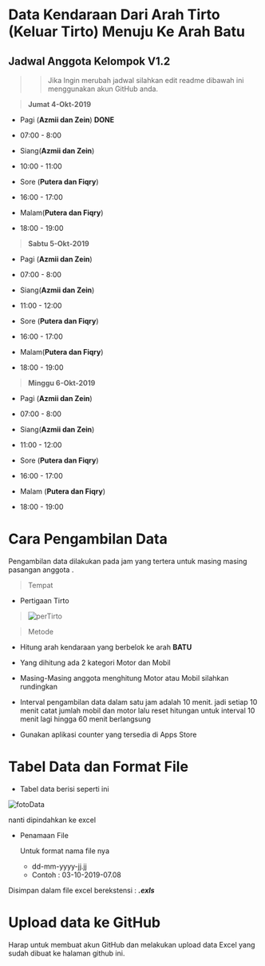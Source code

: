 # Data Kendaraan Dari Arah Tirto (Keluar Tirto) Menuju Ke Arah Batu

## Jadwal Anggota Kelompok V1.2

>> Jika Ingin merubah jadwal silahkan edit readme dibawah ini menggunakan akun GitHub anda.

> **Jumat 4-Okt-2019**

* Pagi (**Azmii dan Zein**) __**DONE**__
 * 07:00 - 8:00

* Siang(**Azmii dan Zein**)
 * 10:00 - 11:00

* Sore (**Putera dan Fiqry**)
 * 16:00 - 17:00

* Malam(**Putera dan Fiqry**)
 * 18:00 - 19:00

 

> **Sabtu 5-Okt-2019**

* Pagi (**Azmii dan Zein**)
 * 07:00 - 8:00

* Siang(**Azmii dan Zein**)
 * 11:00 - 12:00

* Sore (**Putera dan Fiqry**)
 * 16:00 - 17:00 

* Malam(**Putera dan Fiqry**)
 * 18:00 - 19:00


> **Minggu 6-Okt-2019**

* Pagi (**Azmii dan Zein**)
 * 07:00 - 8:00

* Siang(**Azmii dan Zein**)
 * 11:00 - 12:00

* Sore (**Putera dan Fiqry**)
 * 16:00 - 17:00 

* Malam (**Putera dan Fiqry**)
 * 18:00 - 19:00


# Cara Pengambilan Data

Pengambilan data dilakukan pada jam yang tertera untuk masing masing pasangan anggota .

> Tempat

* Pertigaan Tirto

> ![perTirto](https://i.ibb.co/SQ3FTsr/U-je-B3-Wjwlqiw-Qzriy-VKy-Ec-PHHZud-Fg-Muz17-BQv-Jt9op-Zlxx-Fg-NVt3-Ix-Aae-Zsh-LDwvhtje-Nt3-BRDo-S-m-Wvq-Q7l4-Ok-BFVp-RAb0pqrt-po1h-WEG3n1-RXMZe-P7-Ef-Wsna9-PPxs-Ygxdc-Pq-Q01-ZNg-L3-U13fs-E2-Sw-KEk-Ri-Fo-Oy-Xfmizb-Qin8j-X-Lco-ZWRx-Gs-Au-V-CZDLlqc-Tg-T78l-SDC7-W15-SWGinw-Tmw-B9-TQp-Mpw-NEGl-Tan-I5-J1-Q5ea6-d-B2-WYn-Tz.jpg)


> Metode

* Hitung arah kendaraan yang berbelok ke arah **BATU**

* Yang dihitung ada 2 kategori Motor dan Mobil

* Masing-Masing anggota menghitung Motor atau Mobil silahkan rundingkan

* Interval pengambilan data dalam satu jam adalah 10 menit. jadi setiap 10 menit catat jumlah mobil dan motor lalu reset   hitungan untuk interval 10 menit lagi hingga 60 menit berlangsung

* Gunakan aplikasi counter yang tersedia di Apps Store 

# Tabel Data dan Format File

* Tabel data berisi seperti ini


![fotoData](https://i.ibb.co/0fkBZfv/Screenshot-from-2019-10-03-23-37-07.png)

nanti dipindahkan ke excel

* Penamaan File
  
  Untuk format nama file nya 
  

  * dd-mm-yyyy-jj.jj
  * Contoh : 03-10-2019-07.08

Disimpan dalam file excel berekstensi : _**.exls**_

# Upload data ke GitHub

Harap untuk membuat akun GitHub dan melakukan upload data Excel yang sudah dibuat ke halaman github ini.
